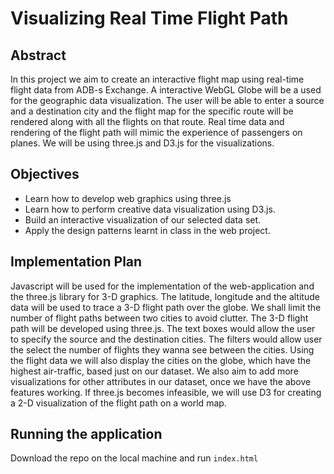# Visualizing Real Time Flight Path 


## Abstract
In this project we aim to create an interactive flight map using real-time flight data from ADB-s Exchange. A interactive WebGL Globe will be a used for the geographic data visualization. The user will be able to enter a source and a destination city and the flight map for the specific route will be rendered along with all the flights on that route. Real time data and rendering of the flight path will mimic the experience of passengers on planes. We will be using three.js and D3.js for the visualizations. 
 
## Objectives
* Learn how to develop web graphics using three.js
* Learn how to perform creative data visualization using D3.js.
* Build an interactive visualization of our selected data set. 
* Apply the design patterns learnt in class in the web project.
 
## Implementation Plan
Javascript will be used for the implementation of the web-application and the three.js library for 3-D graphics. The latitude, longitude and the altitude data will be used to trace a 3-D flight path over the globe. We shall limit the number of flight paths between two cities to avoid clutter. The 3-D flight path will be developed using three.js. 
The text boxes would allow the user to specify the source and the destination cities. The filters would allow user the select the number of flights they wanna see between the cities.  Using the flight data we will also display the cities on the globe, which have the highest air-traffic, based just on our dataset. 
We also aim to add more visualizations for other attributes in our dataset, once we have the above features working. If three.js becomes infeasible, we will use D3 for creating a 2-D visualization of the flight path on a world map.

## Running the application
Download the repo on the local machine and run `index.html`
